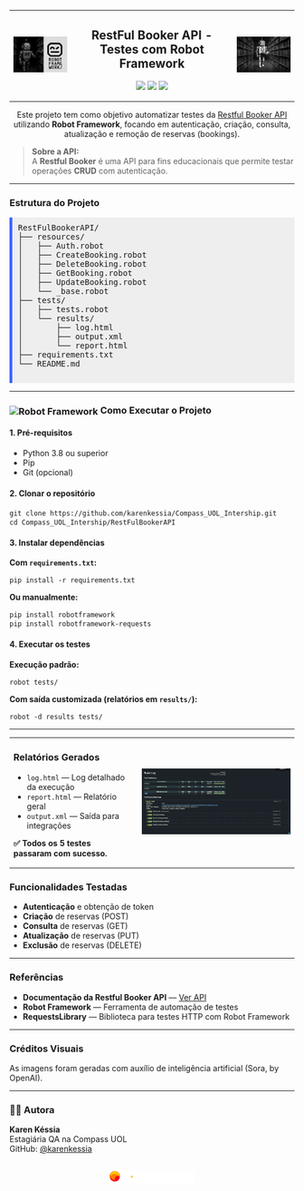 <table>
  <tr>
    <!-- Imagem à esquerda -->
    <td>
      <img src="../Img/robot_framework_frame.webp" alt="Imagem Esquerda" width="250"/>
    </td>
    <!-- Texto central -->
    <td align="center">
      <h2>RestFul Booker API - Testes com Robot Framework</h2>
      <p>
        <img src="https://img.shields.io/badge/status-em%20desenvolvimento-black" />
        <img src="https://img.shields.io/badge/testes-automatizados-black" />
        <img src="https://img.shields.io/badge/robot-framework-black" />
      </p>
    </td>
    <!-- Imagem à direita -->
    <td>
      <img src="../Img/robot2.webp" alt="Imagem Direita" width="250"/>
    </td>
  </tr>
</table>

<div align="center">
  <p>
    Este projeto tem como objetivo automatizar testes da 
    <a href="https://restful-booker.herokuapp.com/apidoc/index.html" target="_blank">
      Restful Booker API
    </a> 
    utilizando <strong>Robot Framework</strong>, focando em autenticação, criação, consulta, atualização e remoção de reservas (bookings).
  </p>
</div>


<blockquote>
  <strong> Sobre a API:</strong><br>
  A <strong>Restful Booker</strong> é uma API para fins educacionais que permite testar operações <strong>CRUD</strong> com autenticação.<br>


</blockquote>

---

<h3> Estrutura do Projeto</h3>

 <pre style="background: #eee; padding: 10px; border-left: 5px solid #3e64ff;">
RestFulBookerAPI/
├── resources/
│   ├── Auth.robot           
│   ├── CreateBooking.robot 
│   ├── DeleteBooking.robot  
│   ├── GetBooking.robot     
│   ├── UpdateBooking.robot  
│   └── _base.robot          
├── tests/
│   ├── tests.robot 
│   └── results/
│       ├── log.html
│       ├── output.xml
│       └── report.html
├── requirements.txt      
└── README.md
  </pre>


---

<h3>
  <img src="https://cdn.simpleicons.org/robotframework/white" alt="Robot Framework" width="24" style="vertical-align: middle;"/>
     Como Executar o Projeto</h3>


<h4>1. Pré-requisitos</h4>
<ul>
  <li>Python 3.8 ou superior</li>
  <li>Pip</li>
  <li>Git (opcional)</li>
</ul>

<h4>2. Clonar o repositório</h4>
<pre><code>git clone https://github.com/karenkessia/Compass_UOL_Intership.git
cd Compass_UOL_Intership/RestFulBookerAPI
</code></pre>

<h4>3. Instalar dependências</h4>
<p><strong>Com <code>requirements.txt</code>:</strong></p>
<pre><code>pip install -r requirements.txt
</code></pre>

<p><strong>Ou manualmente:</strong></p>
<pre><code>pip install robotframework
pip install robotframework-requests
</code></pre>

<h4>4. Executar os testes</h4>
<p><strong>Execução padrão:</strong></p>
<pre><code>robot tests/
</code></pre>

<p><strong>Com saída customizada (relatórios em <code>results/</code>):</strong></p>
<pre><code>robot -d results tests/
</code></pre>

---

<table>
  <tr>
    <td style="vertical-align: top; padding-right: 20px;">
      <h3> Relatórios Gerados</h3>
      <ul>
        <li><code>log.html</code> — Log detalhado da execução</li>
        <li><code>report.html</code> — Relatório geral</li>
        <li><code>output.xml</code> — Saída para integrações</li>
      </ul>
      <p><strong>✅ Todos os 5 testes passaram com sucesso.</strong></p>
    </td>
    <td>
      <img src="../Img/CapturadeTelaLog.png" alt="Relatórios" width="550">
    </td>
  </tr>
</table>


<!--  Funcionalidades Testadas -->
<h3> Funcionalidades Testadas</h3>
<ul>
  <li> <strong>Autenticação</strong> e obtenção de token</li>
  <li> <strong>Criação</strong> de reservas (POST)</li>
  <li> <strong>Consulta</strong> de reservas (GET)</li>
  <li> <strong>Atualização</strong> de reservas (PUT)</li>
  <li> <strong>Exclusão</strong> de reservas (DELETE)</li>
</ul>

---

<!--  Referências -->
<h3> Referências</h3>
<ul>
  <li><strong>Documentação da Restful Booker API</strong> — <a href="https://restful-booker.herokuapp.com/apidoc/index.html" target="_blank">Ver API</a></li>
  <li><strong>Robot Framework</strong> — Ferramenta de automação de testes</li>
  <li><strong>RequestsLibrary</strong> — Biblioteca para testes HTTP com Robot Framework</li>
</ul>

---

<!--  Créditos das Imagens -->
<h3> Créditos Visuais</h3>
<p>As imagens foram geradas com auxílio de inteligência artificial (Sora, by OpenAI).</p>

---

<!--  Autora -->
<h3>👩‍💻 Autora</h3>
<p>
  <strong>Karen Késsia</strong><br>
  Estagiária QA na Compass UOL<br>
  GitHub: <a href="https://github.com/karenkessia" target="_blank">@karenkessia</a>
</p>


<p align="center">
  <br>
<img src="../Img/compasslogo.png" alt="Logo Compass Uol" width="150">
</p>

